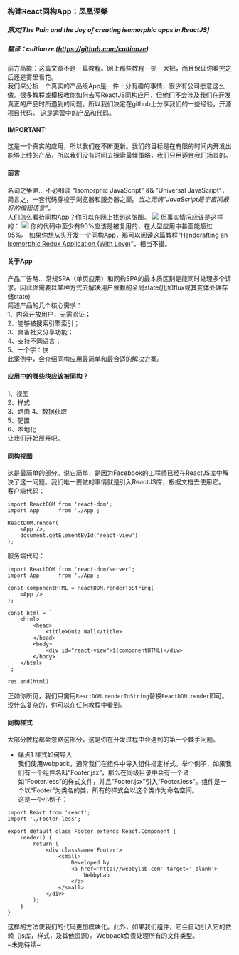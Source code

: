 ### 构建React同构App：凤凰涅槃
##### 原文[The Pain and the Joy of creating isomorphic apps in ReactJS]
##### 翻译：cuitianze (https://github.com/cuitianze)
前方高能：这篇文章不是一篇教程。网上那些教程一抓一大把，而且保证你看完之后还是雾里看花。   
我们来分析一个真实的产品级App是一件十分有趣的事情，很少有公司愿意这么做。很多教程或模板教你如何去写ReactJS同构应用，但他们不会涉及我们在开发真正的产品时所遇到的问题。所以我们决定在github上分享我们的一些经验，开源项目代码。
这是运营中的[产品](http://itsquiz.com/en/activations)和[代码](https://github.com/webbylab/itsquiz-wall)。    
#### IMPORTANT:
这是一个真实的应用，所以我们在不断更新。我们的目标是在有限的时间内开发出能够上线的产品，所以我们没有时间去探索最佳策略，我们只用适合我们场景的。   
#### 前言
名词之争略... 不必细谈 "Isomorphic JavaScript" && "Universal JavaScript"，简言之，一套代码穿梭于浏览器和服务器之巅。*当之无愧“JavaScript是宇宙间最好的编程语言”。*   
人们怎么看待同构App？你可以在网上找到这张图。
![](http://blog.koorchik.com/isomorphic-react/isomorphic_separated.png)
但事实情况应该是这样的：
![](http://blog.koorchik.com/isomorphic-react/isomorphic_joined.png)
你的代码中至少有90%应该是被复用的，在大型应用中甚至能超过95%。
如果你想从头开发一个同构App，那可以阅读这篇教程“[Handcrafting an Isomorphic Redux Application (With Love)](https://medium.com/@bananaoomarang/handcrafting-an-isomorphic-redux-application-with-love-40ada4468af4)”，相当不错。   
#### 关于App   
产品广告略... 常规SPA（单页应用）和同构SPA的最本质区别是能同时处理多个请求。因此你需要以某种方式去解决用户依赖的全局state(比如flux或其变体处理存储state)    
简述产品的几个核心需求：   
1、内容开放用户，无需验证；   
2、能够被搜索引擎索引；    
3、具备社交分享功能；    
4、支持不同语言；    
5、一个字：快      
此案例中，会介绍同构应用最简单和最合适的解决方案。
#### 应用中的哪些块应该被同构？
1、视图    
2、样式    
3、路由
4、数据获取    
5、配置    
6、本地化    
让我们开始展开吧。
#### 同构视图
这是最简单的部分。说它简单，是因为Facebook的工程师已经在ReactJS库中解决了这一问题。我们唯一要做的事情就是引入ReactJS库，根据文档去使用它。     
客户端代码：
```
import ReactDOM from 'react-dom';
import App      from './App';

ReactDOM.render(
    <App />,
    document.getElementById('react-view')
);
```
服务端代码：
```
import ReactDOM from 'react-dom/server';
import App      from './App';

const componentHTML = ReactDOM.renderToString(
    <App />
);

const html = `
    <html>
        <head>
            <title>Quiz Wall</title>
        </head>
        <body>
            <div id="react-view">${componentHTML}</div>
        </body>
    </html>
`;

res.end(html)
```
正如你所见，我们只需用`ReactDOM.renderToString`替换`ReactDOM.render`即可。没什么复杂的，你可以在任何教程中看到。    
#### 同构样式
大部分教程都会忽略这部分，这是你在开发过程中会遇到的第一个棘手问题。      
* 痛点1 样式如何导入  
我们使用webpack，通常我们在组件中导入组件指定样式。举个例子，如果我们有一个组件名叫“Footer.jsx”，那么在同级目录中会有一个诸如“Footer.less”的样式文件，并且“Footer.jsx”引入“Footer.less”。组件是一个以“Footer”为类名的类，所有的样式会以这个类作为命名空间。      
这是一个小例子：
```
import React from 'react';
import './Footer.less';

export default class Footer extends React.Component {
    render() {
        return (
            <div className='Footer'>
                <small>
                    Developed by
                    <a href='http://webbylab.com' target='_blank'>
                        WebbyLab
                    </a>
                </small>
            </div>
        );
    }
}
```
这样的方法使我们的代码更加模块化。此外，如果我们组件，它会自动引入它的依赖（js库，样式，及其他资源）。Webpack负责处理所有的文件类型。    
~未完待续~ 
